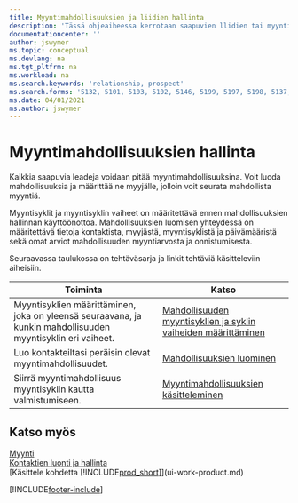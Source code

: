 ```yaml
---
title: Myyntimahdollisuuksien ja liidien hallinta
description: 'Tässä ohjeaiheessa kerrotaan saapuvien llidien tai myyntimahdollisuuksien hallintaa Business Central -sovelluksessa ja mahdollisuuden liittämisestä myyjään, jotta mahdollista myyntiä voidaan seurata.'
documentationcenter: ''
author: jswymer
ms.topic: conceptual
ms.devlang: na
ms.tgt_pltfrm: na
ms.workload: na
ms.search.keywords: 'relationship, prospect'
ms.search.forms: '5132, 5101, 5103, 5102, 5146, 5199, 5197, 5198, 5137, 5086, 5089, 5087, 5088, 5090, 5128, 5133, 5114, 5151, 5145, 5126, 5189, 5191, 5097, 5135, 5188, 5187, 5154, 5147, 5131, 9257, 5124, 782, 5130, 5123, 5127, 5174, 5125, 5115, 5112, 5111, 5110, 5109, 5149, 5169, 5190, 783, 505, 5118, 5072, 781, 5152, 5153, 5155, 5098, 5196, 5096, 5099, 9255, 5129, 5136'
ms.date: 04/01/2021
ms.author: jswymer
---
```

# <a name="managing-sales-opportunities" />Myyntimahdollisuuksien hallinta
Kaikkia saapuvia leadeja voidaan pitää myyntimahdollisuuksina. Voit luoda mahdollisuuksia ja määrittää ne myyjälle, jolloin voit seurata mahdollista myyntiä.

Myyntisyklit ja myyntisyklin vaiheet on määritettävä ennen mahdollisuuksien hallinnan käyttöönottoa. Mahdollisuuksien luomisen yhteydessä on määritettävä tietoja kontaktista, myyjästä, myyntisyklistä ja päivämääristä sekä omat arviot mahdollisuuden myyntiarvosta ja onnistumisesta.

Seuraavassa taulukossa on tehtäväsarja ja linkit tehtäviä käsitteleviin aiheisiin.

| Toiminta | Katso |
| --- | --- |
| Myyntisyklien määrittäminen, joka on yleensä seuraavana, ja kunkin mahdollisuuden myyntisyklin eri vaiheet. |[Mahdollisuuden myyntisyklien ja syklin vaiheiden määrittäminen](marketing-how-setup-opportunity-sales-cycles-stages.md) |
| Luo kontakteiltasi peräisin olevat myyntimahdollisuudet. |[Mahdollisuuksien luominen](marketing-how-create-opportunities.md) |
| Siirrä myyntimahdollisuus myyntisyklin kautta valmistumiseen. |[Myyntimahdollisuuksien käsitteleminen](marketing-processing-sales-opportunities.md) |

## <a name="see-also" />Katso myös
[Myynti](sales-manage-sales.md)  
[Kontaktien luonti ja hallinta](marketing-contacts.md)  
[Käsittele kohdetta [!INCLUDE[prod_short](includes/prod_short.md)]](ui-work-product.md)


[!INCLUDE[footer-include](includes/footer-banner.md)]
